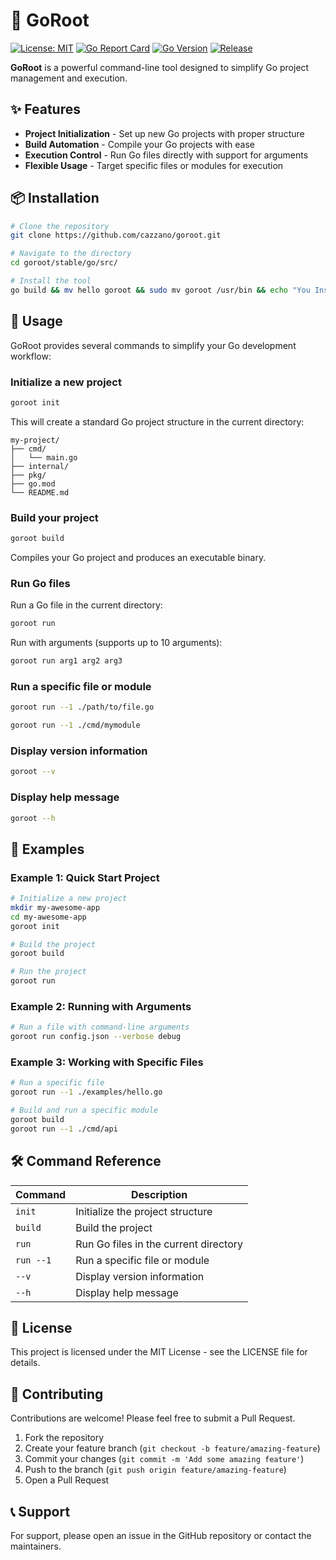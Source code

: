 # 🌲 GoRoot

[![License: MIT](https://img.shields.io/badge/License-MIT-yellow.svg)](https://opensource.org/licenses/MIT)
[![Go Report Card](https://goreportcard.com/badge/github.com/yourusername/goroot)](https://goreportcard.com/report/github.com/cazzano/goroot)
[![Go Version](https://img.shields.io/github/go-mod/go-version/yourusername/goroot)](https://github.com/cazzano/goroot)
[![Release](https://img.shields.io/github/v1.0.0/yourusername/goroot)](https://github.com/cazzano/goroot/releases)

**GoRoot** is a powerful command-line tool designed to simplify Go project management and execution.

## ✨ Features

- **Project Initialization** - Set up new Go projects with proper structure
- **Build Automation** - Compile your Go projects with ease
- **Execution Control** - Run Go files directly with support for arguments
- **Flexible Usage** - Target specific files or modules for execution

## 📦 Installation

```bash
# Clone the repository
git clone https://github.com/cazzano/goroot.git

# Navigate to the directory
cd goroot/stable/go/src/

# Install the tool
go build && mv hello goroot && sudo mv goroot /usr/bin && echo "You Installed It Hah !!!"
```

## 🚀 Usage

GoRoot provides several commands to simplify your Go development workflow:

### Initialize a new project

```bash
goroot init
```

This will create a standard Go project structure in the current directory:

```
my-project/
├── cmd/
│   └── main.go
├── internal/
├── pkg/
├── go.mod
└── README.md
```

### Build your project

```bash
goroot build
```

Compiles your Go project and produces an executable binary.

### Run Go files

Run a Go file in the current directory:

```bash
goroot run
```

Run with arguments (supports up to 10 arguments):

```bash
goroot run arg1 arg2 arg3
```

### Run a specific file or module

```bash
goroot run --1 ./path/to/file.go
```

```bash
goroot run --1 ./cmd/mymodule
```

### Display version information

```bash
goroot --v
```

### Display help message

```bash
goroot --h
```

## 📝 Examples

### Example 1: Quick Start Project

```bash
# Initialize a new project
mkdir my-awesome-app
cd my-awesome-app
goroot init

# Build the project
goroot build

# Run the project
goroot run
```

### Example 2: Running with Arguments

```bash
# Run a file with command-line arguments
goroot run config.json --verbose debug
```

### Example 3: Working with Specific Files

```bash
# Run a specific file
goroot run --1 ./examples/hello.go

# Build and run a specific module
goroot build
goroot run --1 ./cmd/api
```

## 🛠️ Command Reference

| Command | Description |
|---------|-------------|
| `init` | Initialize the project structure |
| `build` | Build the project |
| `run` | Run Go files in the current directory |
| `run --1` | Run a specific file or module |
| `--v` | Display version information |
| `--h` | Display help message |

## 📄 License

This project is licensed under the MIT License - see the LICENSE file for details.

## 🤝 Contributing

Contributions are welcome! Please feel free to submit a Pull Request.

1. Fork the repository
2. Create your feature branch (`git checkout -b feature/amazing-feature`)
3. Commit your changes (`git commit -m 'Add some amazing feature'`)
4. Push to the branch (`git push origin feature/amazing-feature`)
5. Open a Pull Request

## 📞 Support

For support, please open an issue in the GitHub repository or contact the maintainers.
